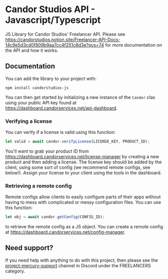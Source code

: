 # Candor Studios API - Javascript/Typescript
JS Library for Candor Studios' Freelancer API. Please see https://candorstudios.notion.site/Freelancer-API-Docs-14c9e5d3cd0f809b9aa7cc4f251c8d3e?pvs=74 for more documentation on the API and how it works.

## Documentation
You can add the library to your project with:
```
npm install candorstudios-js
```
You can then get started by initializing a new instance of the `Candor` clas using your public API key found at https://dashboard.candorservices.net/api-dashboard.

### Verifying a license
You can verify if a license is valid using this function:
```js
let valid = await candor.verifyLicense(LICENSE_KEY, PRODUCT_ID);
```

You'll want to grab your product ID from https://dashboard.candorservices.net/license-manager by creating a new product and then adding a license. The license key should be added by the client, using some sort of config (we recommend remote configs, see below!). Assign your license to your client using the tools in the dashboard.

### Retrieving a remote config
Remote configs allow clients to easily configure parts of their apps without having to mess with complicated or messy configuration files. You can use this function:
```js
let obj = await candor.getConfig(CONFIG_ID);
```
to retrieve the remote config as a JS object. You can create a remote config at https://dashboard.candorservices.net/config-manager.

## Need support?
If you need help with anything to do with this project, then please see the [project-mercury-support](https://discord.com/channels/650773903236399134/1146431646418079744) channel in Discord under the FREELANCERS category.